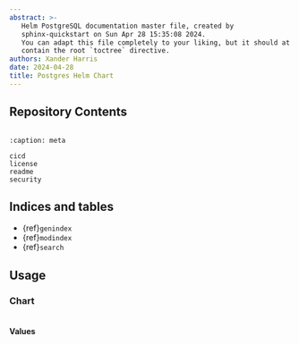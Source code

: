```yaml
---
abstract: >-
   Helm PostgreSQL documentation master file, created by
   sphinx-quickstart on Sun Apr 28 15:35:08 2024.
   You can adapt this file completely to your liking, but it should at least
   contain the root `toctree` directive.
authors: Xander Harris
date: 2024-04-28
title: Postgres Helm Chart
---
```


## Repository Contents

```{contents}
```

```{toctree}
:caption: meta

cicd
license
readme
security
```

## Indices and tables

* {ref}`genindex`
* {ref}`modindex`
* {ref}`search`

## Usage

### Chart

```{autoyaml} Chart.yaml
```

#### Values

```{autoyaml} values.yaml
```
